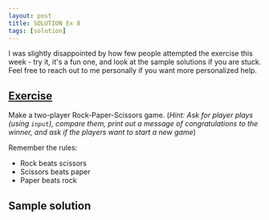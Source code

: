 ```yaml
---
layout: post
title: SOLUTION Ex 8
tags: [solution]
---
```


I was slightly disappointed by how few people attempted the exercise this week - try it, it's a fun one, and look at the sample solutions if you are stuck. Feel free to reach out to me personally if you want more personalized help.

## [Exercise](http://practicepython.blogspot.com/2014/03/list-comprehensions.html)

Make a two-player Rock-Paper-Scissors game. (_Hint: Ask for player plays (using `input`), compare them, print out a message of congratulations to the winner, and ask if the players want to start a new game_)

Remember the rules: 

* Rock beats scissors
* Scissors beats paper
* Paper beats rock

## Sample solution

<script src="https://gist.github.com/redice99/21ceca1561519f5a12bc.js"></script>